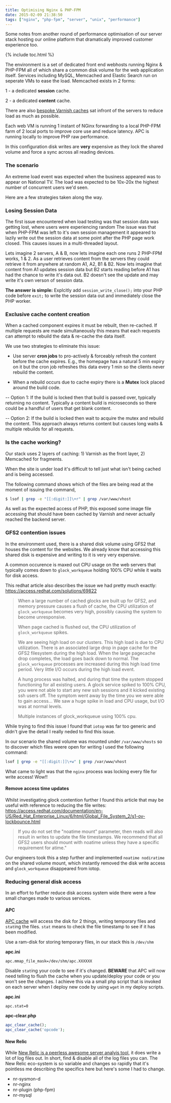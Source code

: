 ```yaml
---
title: Optimising Nginx & PHP-FPM
date: 2015-02-09 21:38:50
tags: ["nginx", "php-fpm", "server", "unix", "performance"]
---
```


Some notes from another round of performance optimisation of our server stack hosting our online platform that dramatically improved customer experience too.

{% include toc.html %}

<!-- more -->

The environment is a set of dedicated front end webhosts running Nginx & PHP-FPM all of which share a common disk volume for the web application itself. Services including MySQL, Memcached and Elastic Search run on seperate VMs to ease the load. Memcached exists in 2 forms:

1 - a dedicated **session** cache.

2 - a dedicated **content** cache.

There are also [bespoke Varnish caches](https://www.ukfast.co.uk/web-acceleration.html) sat infront of the servers to reduce load as much as possible.

Each web VM is running 1 instant of NGinx forwarding to a local PHP-FPM farm of 2 local ports to improve core use and reduce latency. APC is running locally to improve PHP raw performance.

In this configuration disk writes are **very** expensive as they lock the shared volume and force a sync across all reading devices.

### The scenario

An extreme load event was expected when the business appeared was to appear on National TV. The load was expected to be 10x-20x the highest number of concurrent users we'd seen.

Here are a few strategies taken along the way.

### Losing Session Data

The first issue encountered when load testing was that session data was getting lost, where users were experiencing random
The issue was that when PHP-FPM was left to it's own session management it appeared to lazily write out the session data at some point after the PHP page work closed. This causes issues in a multi-threaded layout.

Lets imagine 2 servers, A & B, now lets imagine each one runs 2 PHP-FPM works, 1 & 2. As a user retrieves content from the servers they could retrieve it from anywhere at random A1, A2, B1 & B2. Now lets imagine that content from A1 updates session data but B2 starts reading before A1 has had the chance to write it's data out. B2 doesn't see the update and may write it's own verson of session data.

**The answer is simple:** Explcitly add `session_write_close();` into your PHP code before `exit;` to write the session data out and immediately close the PHP worker.

### Exclusive cache content creation

When a cached component expires it must be rebuilt, then re-cached. If multiple requests are made simultaneously this means that each requests can attempt to rebuild the data &amp; re-cache the data itself.

We use two strategies to eliminate this issue:

- Use server **cron jobs** to pro-actively & forceably refresh the content before the cache expires. E.g., the homepage has a natural 5 min expiry on it but the cron job refreshes this data every 1 min so the clients never rebuild the content.

- When a rebuild occurs due to cache expiry there is a **Mutex** lock placed around the build code.

-- Option 1: If the build is locked then that build is passed over, typically returning no content. Typically a content build is microseconds so there could be a handful of users that get blank content.

-- Option 2: If the build is locked then wait to acquire the mutex and rebuild the content. This approach always returns content but causes long waits & multiple rebuilds for all requests.

### Is the cache working?

Our stack uses 2 layers of caching: 1) Varnish as the front layer, 2) Memcached for fragments.

When the site is under load it's difficult to tell just what isn't being cached and is being accessed.

The following command shows which of the files are being read at the moment of issuing the command,

```bash
$ lsof | grep -e "[[:digit:]]\+r" | grep /var/www/vhost
```

As well as the expected access of PHP, this exposed some image file accessing that should have been cached by Varnish and never actually reached the backend server.

### GFS2 contention issues

In the environment used, there is a shared disk volume using GFS2 that houses the content for the websites. We already know that accessing this shared disk is expensive and writing to it is very very expensive.

A common occurence is maxed out CPU usage on the web servers that typically comes down to `glock_workqueue` holding 100% CPU while it waits for disk access.

This redhat article also describes the issue we had pretty much exactly: https://access.redhat.com/solutions/69822

> When a large number of cached glocks are built up for GFS2, and memory pressure causes a flush of cache, the CPU utilization of `glock_workqueue` becomes very high, possibly causing the system to become unresponsive.
>
> When page cached is flushed out, the CPU utilization of `glock_workqueue` spikes.
>
> We are seeing high load on our clusters. This high load is due to CPU utilization. There is an associated large drop in page cache for the GFS2 filesystem during the high load. When the large pagecache drop completes, the load goes back down to normal. The `glock_workqueue` processes are increased during this high load time period. Very little I/O occurs during the high load event.
>
> A hung process was halted, and during that time the system stopped functioning for all existing users. A glock service spiked to 100% CPU, you were not able to start any new ssh sessions and it kicked existing ssh users off. The symptom went away by the time you we were able to gain access... We saw a huge spike in load and CPU usage, but I/O was at normal levels.
>
> Multiple instances of glock_workqueue using 100% cpu.

While trying to find this issue I found that `iotop` was far too generic and didn't give the detail I really neded to find this issue.

In our scenario the shared volume was mounted under `/var/www/vhosts` so to discover which files weere open for writing I used the following command:

```bash
lsof | grep -e "[[:digit:]]\+w" | grep /var/www/vhost
```

What came to light was that the `nginx` process was locking every file for write access! Wow!!

#### Remove access time updates

Whilst investigating glock contention further I found this article that may be useful with reference to reducing the file writes:
https://access.redhat.com/documentation/en-US/Red_Hat_Enterprise_Linux/6/html/Global_File_System_2/s1-ov-lockbounce.html

> If you do not set the "noatime mount" parameter, then reads will also result in writes to update the file timestamps. We recommend that all GFS2 users should mount with noatime unless they have a specific requirement for
> atime."

Our engineers took this a step further and implemented `noatime nodiratime` on the shared volume mount, which instantly removed the disk write access and `glock_workqueue` disappeared from iotop.

### Reducing general disk access

In an effort to further reduce disk access system wide there were a few small changes made to various services.

#### APC

[APC cache](http://php.net/manual/en/book.apc.php) will access the disk for 2 things, writing temporary files and `stat`ing the files. `stat` means to check the file timestamp to see if it has been modified.

Use a ram-disk for storing temporary files, in our stack this is `/dev/shm`

**apc.ini**

```
apc.mmap_file_mask=/dev/shm/apc.XXXXXX
```

Disable `stat`ing your code to see if it's changed. **BEWARE** that APC will now need telling to flush the cache when you update/deploy your code or you won't see the changes. I achieve this via a small php script that is invoked on each server when I deploy new code by using `wget` in my deploy scripts.

**apc.ini**

```
apc.stat=0
```

**apc-clear.php**

```php
apc_clear_cache();
apc_clear_cache('opcode');
```

#### New Relic

While [New Relic is a peerless awesome server analyis tool](http://newrelic.com), it does write a lot of log files out. In short, find &amp; disable all of the log files you can. The New Relic eco-system is so variable and changes so rapidly that it's pointless me describing the specifics here but here's some I had to change.

- nr-sysmon-d
- nr-nginx
- nr-plugin (php-fpm)
- nr-mysql
